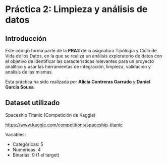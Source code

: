 # Práctica 2: Limpieza y análisis de datos

## Introducción

Este código forma parte de la **PRA2** de la asignatura Tipología y Ciclo de Vida de los Datos, en la que se  realiza un análisis exploratorio de datos con el objetivo de identificar las características relevantes para un proyecto analítico y usar las herramientas de integración, limpieza, validación y análisis de las mismas.

Esta práctica ha sido realizada por **Alicia Contreras Garrudo** y **Daniel García Sousa**.

## Dataset utilizado

Spaceship Titanic (Competición de Kaggle)

https://www.kaggle.com/competitions/spaceship-titanic

Variables:
- Categóricas: 5
- Numéricas: 4
- Binarias: 9 (1 el target)